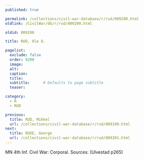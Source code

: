 ```yaml
---
published: true

permalink: /collections/civil-war-database/r/rud/009200.html
oldlink: /CivilWar/db/r/rud/009200.html

oldid: 009200

title: RUD, Ole O.

pagelist:
  exclude: false
  order: 9200
  image: 
  alt:
  caption:
  title:
  subtitle:      # Defaults to page subtitle
  teaser:

category: 
  - R 
  - RUD

previous:
  title: RUD, Mikkel
  url: /collections/civil-war-database/r/rud/009199.html  
next:
  title: RUDE, George
  url: /collections/civil-war-database/r/rud/009201.html   
---
```

MN 4th Inf. Civil War: Corporal. Sources: (Ulvestad p265)